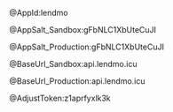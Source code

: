 @AppId:lendmo

@AppSalt_Sandbox:gFbNLC1XbUteCuJI

@AppSalt_Production:gFbNLC1XbUteCuJI

@BaseUrl_Sandbox:api.lendmo.icu

@BaseUrl_Production:api.lendmo.icu

@AdjustToken:z1aprfyxlk3k
